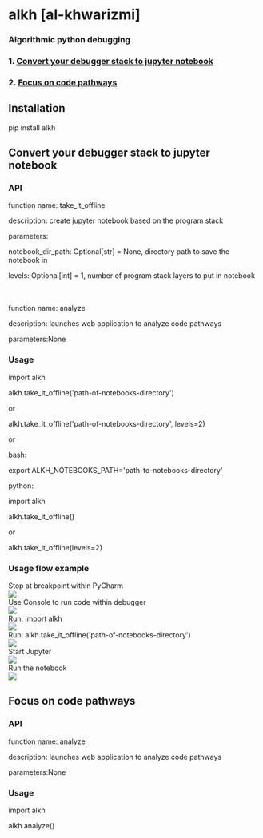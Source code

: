# alkh [al-khwarizmi]
### Algorithmic python debugging
### 1. [Convert your debugger stack to jupyter notebook](#convert-your-debugger-stack-to-jupyter-notebook)
### 2. [Focus on code pathways](#focus-on-code-pathways)

## Installation
pip install alkh

## Convert your debugger stack to jupyter notebook

### API

function name: take_it_offline

description: create jupyter notebook based on the program stack 

parameters:

notebook_dir_path: Optional[str] = None, directory path to save the notebook in

levels: Optional[int] = 1, number of program stack layers to put in notebook

</br></br>
function name: analyze

description: launches web application to analyze code pathways

parameters:None

### Usage

import alkh

alkh.take_it_offline('path-of-notebooks-directory')

or 

alkh.take_it_offline('path-of-notebooks-directory', levels=2)

or

bash:

export ALKH_NOTEBOOKS_PATH='path-to-notebooks-directory'

python:

import alkh

alkh.take_it_offline()

or 

alkh.take_it_offline(levels=2)

### Usage flow example
Stop at breakpoint within PyCharm  
![](https://github.com/erez-aharonov/alkh/blob/main/readme_files/take-it-offline-0.png?raw=true)  
Use Console to run code within debugger  
![](https://github.com/erez-aharonov/alkh/blob/main/readme_files/take-it-offline-1.png?raw=true)  
Run: import alkh  
![](https://github.com/erez-aharonov/alkh/blob/main/readme_files/take-it-offline-2.png?raw=true)  
Run: alkh.take_it_offline('path-of-notebooks-directory')  
![](https://github.com/erez-aharonov/alkh/blob/main/readme_files/take-it-offline-3.png?raw=true)  
Start Jupyter  
![](https://github.com/erez-aharonov/alkh/blob/main/readme_files/take-it-offline-4.png?raw=true)  
Run the notebook  
![](https://github.com/erez-aharonov/alkh/blob/main/readme_files/take-it-offline-5.png?raw=true)


## Focus on code pathways

### API

function name: analyze

description: launches web application to analyze code pathways

parameters:None

### Usage

import alkh

alkh.analyze()

